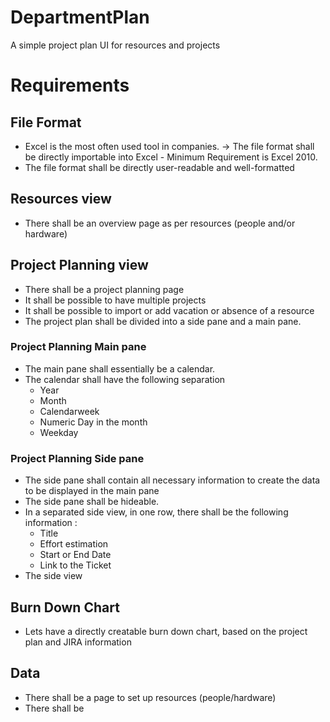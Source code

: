 # DepartmentPlan
A simple project plan UI for resources and projects

# Requirements
## File Format
- Excel is the most often used tool in companies. -> The file format shall be directly importable into Excel - Minimum Requirement is Excel 2010.
- The file format shall be directly user-readable and well-formatted <!---(weak requirement - further describe well formatted?)--->
## Resources view
- There shall be an overview page as per resources (people and/or hardware)
## Project Planning view
- There shall be a project planning page
- It shall be possible to have multiple projects
- It shall be possible to import or add vacation or absence of a resource
- The project plan shall be divided into a side pane and a main pane.

### Project Planning Main pane
- The main pane shall essentially be a calendar.
- The calendar shall have the following separation
    - Year
    - Month
    - Calendarweek
    - Numeric Day in the month
    - Weekday
### Project Planning Side pane
- The side pane shall contain all necessary information to create the data to be displayed in the main pane
- The side pane shall be hideable.
- In a separated side view, in one row, there shall be the following information :
    - Title
    - Effort estimation
    - Start or End Date
    - Link to the Ticket
- The side view

## Burn Down Chart
- Lets have a directly creatable burn down chart, based on the project plan and JIRA information
## Data
- There shall be a page to set up resources (people/hardware)
- There shall be 